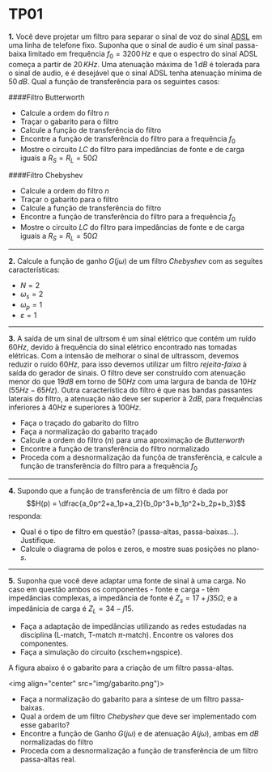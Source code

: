 # TP01

**1.** Você deve projetar um filtro para separar o sinal de voz do sinal [ADSL](https://en.wikipedia.org/wiki/Asymmetric_digital_subscriber_line) em uma linha de telefone fixo. Suponha que o sinal de audio é um sinal passa-baixa limitado em frequência $f_0=3200\,Hz$ e que o espectro do sinal ADSL começa a partir de $20\,KHz$. Uma atenuação máxima de $1\,dB$ é tolerada para o sinal de audio, e é desejável que o sinal ADSL tenha atenuação mínima de $50\,dB$. Qual a função de transferência para os seguintes casos:

####Filtro Butterworth
 * Calcule a ordem do filtro $n$
 * Traçar o gabarito para o filtro
 * Calcule a função de transferência do filtro
 * Encontre a função de transferência do filtro para a frequência $f_0$
 * Mostre o circuito $LC$ do filtro para impedâncias de fonte e de carga iguais a $R_S=R_L=50\Omega$

####Filtro Chebyshev
 * Calcule a ordem do filtro $n$
 * Traçar o gabarito para o filtro
 * Calcule a função de transferência do filtro
 * Encontre a função de transferência do filtro para a frequência $f_0$
 * Mostre o circuito $LC$ do filtro para impedâncias de fonte e de carga iguais a $R_S=R_L=50\Omega$

---
**2.** Calcule a função de ganho $G(j\omega)$ de um filtro *Chebyshev* com as seguites características:

  * $N = 2$
  * $\omega_s=2$
  * $\omega_p=1$
  * $\varepsilon=1$

---
**3.** A saída de um sinal de ultrsom é um sinal elétrico que contém um ruído $60Hz$, devido à frequência do sinal elétrico encontrado nas tomadas elétricas. Com a intensão de melhorar o sinal de ultrassom, devemos reduzir o ruído $60Hz$, para isso devemos utilizar um filtro *rejeita-faixa* à saída do gerador de sinais. O filtro deve ser construído com atenuação menor do que $19dB$ em torno de $50Hz$ com uma largura de banda de $10Hz$ ($55Hz-65Hz$). Outra característica do filtro é que nas bandas passantes laterais do filtro, a atenuação não deve ser superior à $2dB$, para frequências inferiores à $40Hz$ e superiores à $100Hz$.

 * Faça o traçado do gabarito do filtro
 * Faça a normalização do gabarito traçado
 * Calcule a ordem do filtro ($n$) para uma aproximação de $Butterworth$
 * Encontre a função de transferência do filtro normalizado
 * Proceda com a desnormalização da funçõa de transferência, e calcule a função de transferência do filtro para a frequência $f_0$

---
**4.** Supondo que a função de transferência de um filtro é dada por $$H(p) = \dfrac{a_0p^2+a_1p+a_2}{b_0p^3+b_1p^2+b_2p+b_3}$$ responda:
  
  * Qual é o tipo de filtro em questão? (passa-altas, passa-baixas...). Justifique.
  * Calcule o diagrama de polos e zeros, e mostre suas posições no plano-$s$.

---
**5.** Suponha que você deve adaptar uma fonte de sinal à uma carga. No caso em questão ambos os componentes - fonte e carga - têm impedâncias complexas, a impedância de fonte é $Z_s = 17+j35 \Omega$, e a impedânicia de carga é $Z_L = 34-j15$. 

  * Faça a adaptação de impedâncias utilizando as redes estudadas na disciplina (L-match, T-match $\pi$-match). Encontre os valores dos componentes.
  * Faça a simulação do circuito (xschem+ngspice).

A figura abaixo é o gabarito para a criação de um filtro passa-altas. 

<img align="center" src="img/gabarito.png")>

  * Faça a normalização do gabarito para a síntese de um filtro passa-baixas.
  * Qual a ordem de um filtro $Chebyshev$ que deve ser implementado com esse gabarito?
  * Encontre a função de Ganho $G(j\omega)$ e de atenuação $A(j\omega)$, ambas em $dB$ normalizadas do filtro
  * Proceda com a desnormalização a função de transferência de um filtro passa-altas real.
